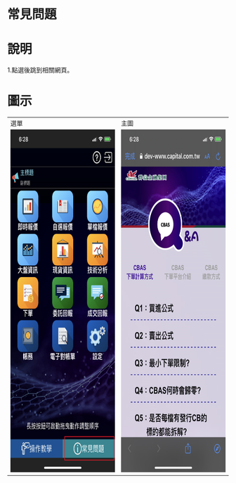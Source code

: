 # 常見問題

# 說明
1.點選後跳到相關網頁。

# 圖示
<table>
    <tr>
        <td>選單</td> 
        <td>主圖</td> 
    </tr>
    <tr>
        <td><img src="/img/qa/1.png" width=563 height=780></td> 
        <td><img src="/img/qa/2.png" width=563 height=780></td> 
    </tr>
    
</table>
